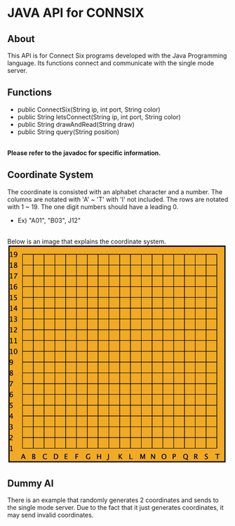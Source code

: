 # JAVA API for CONNSIX

## About
This API is for Connect Six programs developed with the Java Programming language. Its functions connect and communicate with the single mode server.

## Functions
* public ConnectSix(String ip, int port, String color)
* public String letsConnect(String ip, int port, String color)
* public String drawAndRead(String draw)
* public String query(String position)
<br>
<b>Please refer to the javadoc for specific information.</b>

## Coordinate System
The coordinate is consisted with an alphabet character and a number. The columns are notated with 'A' ~ 'T' with 'I' not included. The rows are notated with 1 ~ 19. The one digit numbers should have a leading 0.
* Ex) "A01", "B03", J12"
<br>
Below is an image that explains the coordinate system.
<br>
<img src="./image/coordinate_system.png" alt="coordinate system" width="500"/>

## Dummy AI
There is an example that randomly generates 2 coordinates and sends to the single mode server. Due to the fact that it just generates coordinates, it may send invalid coordinates.
